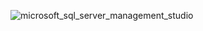 ![microsoft_sql_server_management_studio](https://github.com/user-attachments/assets/bee6bce5-6913-48e2-9f8c-71476ffbecb9)
